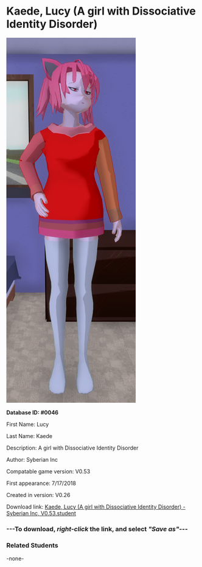 # Kaede, Lucy (A girl with Dissociative Identity Disorder)

<img src="../../Files/Images/Kaede, Lucy (A girl with Dissociative Identity Disorder).png" title="Kaede, Lucy (A girl with Dissociative Identity Disorder) - Syberian Inc, V0.53">

**Database ID: #0046**

First Name: Lucy

Last Name: Kaede

Description: A girl with Dissociative Identity Disorder

Author: Syberian Inc

Compatable game version: V0.53

First appearance: 7/17/2018

Created in version: V0.26

Download link: <a href="https://raw.githubusercontent.com/Arbiter1223/Daigaku-Gurashi-Custom-Students/master/Files/Student%20Files/Kaede%2C%20Lucy%20(A%20girl%20with%20Dissociative%20Identity%20Disorder)%20-%20Syberian%20Inc%2C%20V0.53.student">Kaede, Lucy (A girl with Dissociative Identity Disorder) - Syberian Inc, V0.53.student</a>

### ---**To download, _right-click_ the link, and select _"Save as"_**---

### Related Students

-none-
